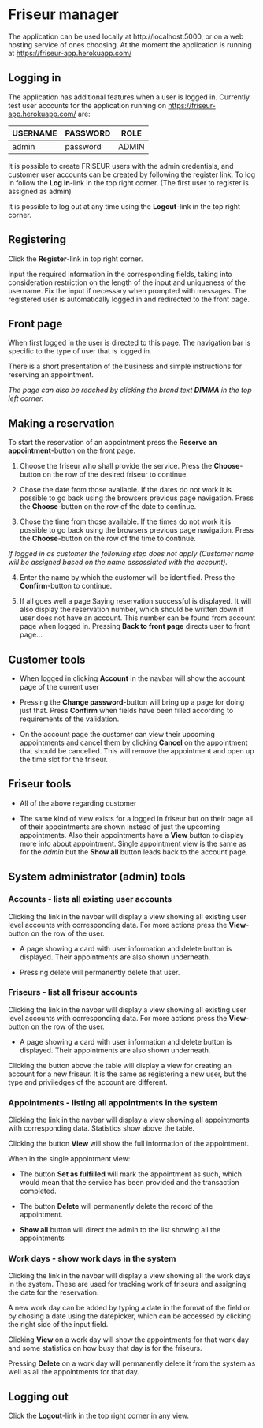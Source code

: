 # Friseur manager 

The application can be used locally at http://localhost:5000, or on a web hosting service of ones choosing. At the moment the application is running at https://friseur-app.herokuapp.com/

## Logging in

The application has additional features when a user is logged in. Currently test user accounts for the application running on https://friseur-app.herokuapp.com/ are:

|     USERNAME     |  PASSWORD  | ROLE          |
| ---------------- | ---------- | ------------- |
| admin            | password   | ADMIN         |

It is possible to create FRISEUR users with the admin credentials, and customer user accounts can be created by following the register link. To log in follow the __Log in__-link in the top right corner. (The first user to register is assigned as admin)

It is possible to log out at any time using the __Logout__-link in the top right corner.

## Registering

Click the __Register__-link in top right corner.

Input the required information in the corresponding fields, taking into consideration restriction on the length of the input and uniqueness of the username. Fix the input if necessary when prompted with messages. The registered user is automatically logged in and redirected to the front page.

## Front page

When first logged in the user is directed to this page. The navigation bar is specific to the type of user that is logged in.

There is a short presentation of the business and simple instructions for reserving an appointment.

*The page can also be reached by clicking the brand text __DIMMA__ in the top left corner.*

## Making a reservation

To start the reservation of an appointment press the __Reserve an appointment__-button on the front page.

1. Choose the friseur who shall provide the service. Press the __Choose__-button on the row of the desired friseur to continue.

2. Chose the date from those available. If the dates do not work it is possible to go back using the browsers previous page navigation. Press the __Choose__-button on the row of the date to continue.

3. Chose the time from those available. If the times do not work it is possible to go back using the browsers previous page navigation. Press the __Choose__-button on the row of the time to continue.

*If logged in as customer the following step does not apply (Customer name will be assigned based on the name assossiated with the account).*

4. Enter the name by which the customer will be identified. Press the __Confirm__-button to continue.

5. If all goes well a page Saying reservation successful is displayed. It will also display the reservation number, which should be written down if user does not have an account. This number can be found from account page when logged in. Pressing __Back to front page__ directs user to front page...

## Customer tools

- When logged in clicking __Account__ in the navbar will show the account page of the current user

- Pressing the __Change password__-button will bring up a page for doing just that. Press __Confirm__ when fields have been filled according to requirements of the validation.

- On the account page the customer can view their upcoming appointments and cancel them by clicking __Cancel__ on the appointment that should be cancelled. This will remove the appointment and open up the time slot for the friseur.

## Friseur tools

- All of the above regarding customer

- The same kind of view exists for a logged in friseur but on their page all of their appointments are shown instead of just the upcoming appointments. Also their appointments have a __View__ button to display more info about appointment. Single appointment view is the same as for the _admin_ but the __Show all__ button leads back to the account page.

## System administrator (admin) tools

### Accounts - lists all existing user accounts

Clicking the link in the navbar will display a view showing all existing user level accounts with corresponding data. For more actions press the __View__-button on the row of the user.

- A page showing a card with user information and delete button is displayed. Their appointments are also shown underneath.

- Pressing delete will permanently delete that user.

### Friseurs - list all friseur accounts

Clicking the link in the navbar will display a view showing all existing user level accounts with corresponding data. For more actions press the __View__-button on the row of the user.

- A page showing a card with user information and delete button is displayed. Their appointments are also shown underneath.

Clicking the button above the table  will display a view for creating an account for a new friseur. It is the same as registering a new user, but the type and priviledges of the account are different.

### Appointments - listing all appointments in the system

Clicking the link in the navbar will display a view showing all appointments with corresponding data. Statistics show above the table. 

Clicking the button __View__ will show the full information of the appointment.

When in the single appointment view:

- The button __Set as fulfilled__ will mark the appointment as such, which would mean that the service has been provided and the transaction completed.

- The button __Delete__ will permanently delete the record of the appointment.

- __Show all__ button will direct the admin to the list showing all the appointments
 
### Work days - show work days in the system

Clicking the link in the navbar will display a view showing all the work days in the system. These are used for tracking work of friseurs and assigning the date for the reservation.

A new work day can be added by typing a date in the format of the field or by chosing a date using the datepicker, which can be accessed by clicking the right side of the input field.

Clicking __View__ on a work day will show the appointments for that work day and some statistics on how busy that day is for the friseurs.

Pressing __Delete__ on a work day will permanently delete it from the system as well as all the appointments for that day.

## Logging out

Click the __Logout__-link in the top right corner in any view.